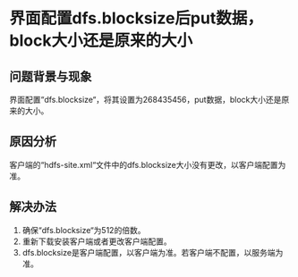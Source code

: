# 界面配置dfs.blocksize后put数据，block大小还是原来的大小<a name="mrs_03_0083"></a>

## 问题背景与现象<a name="zh-cn_topic_0167275441_s8c03434db87d4eee9610cff894082d22"></a>

界面配置“dfs.blocksize“，将其设置为268435456，put数据，block大小还是原来的大小。

## 原因分析<a name="zh-cn_topic_0167275441_sd3558c4fb1dd46d2b2906f0a99fb251f"></a>

客户端的“hdfs-site.xml“文件中的dfs.blocksize大小没有更改，以客户端配置为准。

## 解决办法<a name="zh-cn_topic_0167275441_sfffb1346002e46d28cb94c2fd00314b7"></a>

1.  确保“dfs.blocksize“为512的倍数。
2.  重新下载安装客户端或者更改客户端配置。
3.  dfs.blocksize是客户端配置，以客户端为准。若客户端不配置，以服务端为准。

